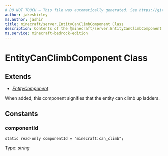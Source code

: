 ```yaml
---
# DO NOT TOUCH — This file was automatically generated. See https://github.com/mojang/minecraftapidocsgenerator to modify descriptions, examples, etc.
author: jakeshirley
ms.author: jashir
title: minecraft/server.EntityCanClimbComponent Class
description: Contents of the @minecraft/server.EntityCanClimbComponent class.
ms.service: minecraft-bedrock-edition
---
```

# EntityCanClimbComponent Class

## Extends
- [*EntityComponent*](EntityComponent.md)

When added, this component signifies that the entity can climb up ladders.

## Constants

### **componentId**
`static read-only componentId = "minecraft:can_climb";`

Type: *string*
